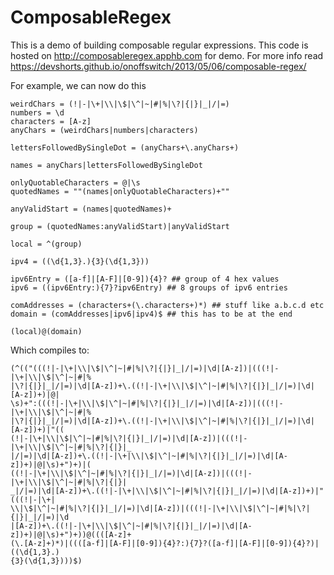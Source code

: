 ComposableRegex
===============

This is a demo of building composable regular expressions. This code is hosted on http://composableregex.apphb.com for demo.  For more info read https://devshorts.github.io/onoffswitch/2013/05/06/composable-regex/

For example, we can now do this

```
weirdChars = (!|-|\+|\\|\$|\^|~|#|%|\?|{|}|_|/|=)
numbers = \d
characters = [A-z]
anyChars = (weirdChars|numbers|characters)
             
lettersFollowedBySingleDot = (anyChars+\.anyChars+)
             
names = anyChars|lettersFollowedBySingleDot
             
onlyQuotableCharacters = @|\s
quotedNames = ""(names|onlyQuotableCharacters)+""
 
anyValidStart = (names|quotedNames)+
 
group = (quotedNames:anyValidStart)|anyValidStart
 
local = ^(group)
 
ipv4 = ((\d{1,3}.){3}(\d{1,3}))
 
ipv6Entry = ([a-f]|[A-F]|[0-9]){4}? ## group of 4 hex values
ipv6 = ((ipv6Entry:){7}?ipv6Entry) ## 8 groups of ipv6 entries
 
comAddresses = (characters+(\.characters+)*) ## stuff like a.b.c.d etc
domain = (comAddresses|ipv6|ipv4)$ ## this has to be at the end
 
(local)@(domain)
```

Which compiles to:

```
(^(("(((!|-|\+|\\|\$|\^|~|#|%|\?|{|}|_|/|=)|\d|[A-z])|(((!|-|\+|\\|\$|\^|~|#|%
|\?|{|}|_|/|=)|\d|[A-z])+\.((!|-|\+|\\|\$|\^|~|#|%|\?|{|}|_|/|=)|\d|[A-z])+)|@|
\s)+":(((!|-|\+|\\|\$|\^|~|#|%|\?|{|}|_|/|=)|\d|[A-z])|(((!|-|\+|\\|\$|\^|~|#|%
|\?|{|}|_|/|=)|\d|[A-z])+\.((!|-|\+|\\|\$|\^|~|#|%|\?|{|}|_|/|=)|\d|[A-z])+)|"((
(!|-|\+|\\|\$|\^|~|#|%|\?|{|}|_|/|=)|\d|[A-z])|(((!|-|\+|\\|\$|\^|~|#|%|\?|{|}|_
|/|=)|\d|[A-z])+\.((!|-|\+|\\|\$|\^|~|#|%|\?|{|}|_|/|=)|\d|[A-z])+)|@|\s)+")+)|(
((!|-|\+|\\|\$|\^|~|#|%|\?|{|}|_|/|=)|\d|[A-z])|(((!|-|\+|\\|\$|\^|~|#|%|\?|{|}|
_|/|=)|\d|[A-z])+\.((!|-|\+|\\|\$|\^|~|#|%|\?|{|}|_|/|=)|\d|[A-z])+)|"(((!|-|\+|
\\|\$|\^|~|#|%|\?|{|}|_|/|=)|\d|[A-z])|(((!|-|\+|\\|\$|\^|~|#|%|\?|{|}|_|/|=)|\d
|[A-z])+\.((!|-|\+|\\|\$|\^|~|#|%|\?|{|}|_|/|=)|\d|[A-z])+)|@|\s)+")+))@((([A-z]+
(\.[A-z]+)*)|((([a-f]|[A-F]|[0-9]){4}?:){7}?([a-f]|[A-F]|[0-9]){4}?)|((\d{1,3}.)
{3}(\d{1,3})))$)
```

